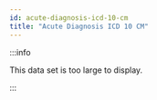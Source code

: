 ```yaml
---
id: acute-diagnosis-icd-10-cm
title: "Acute Diagnosis ICD 10 CM"
---
```



:::info

This data set is too large to display.  

:::



[//]: # (import { JsonDataTable } from '@site/src/components/JsonDataTable';)

[//]: # (<JsonDataTable  jsonPath="nodes.seed\.readmissions\.readmissions__acute_diagnosis_icd_10_cm.columns" />)

[//]: # (import { CSVDataTable } from '@site/src/components/CSVDataTable';)

[//]: # (<CSVDataTable csvUrl="https://raw.githubusercontent.com/tuva-health/readmissions/main/seeds/readmissions__acute_diagnosis_icd_10_cm.csv" />)